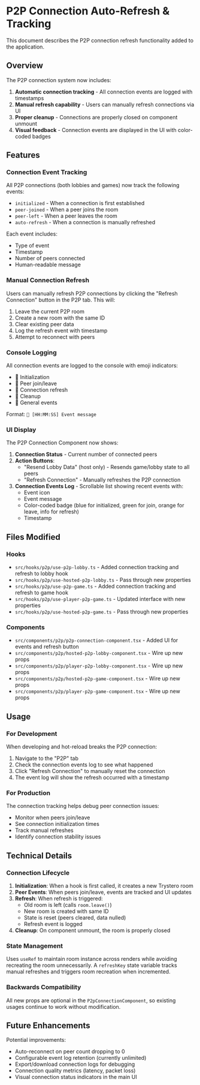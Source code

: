 # P2P Connection Auto-Refresh & Tracking

This document describes the P2P connection refresh functionality added to the application.

## Overview

The P2P connection system now includes:
1. **Automatic connection tracking** - All connection events are logged with timestamps
2. **Manual refresh capability** - Users can manually refresh connections via UI
3. **Proper cleanup** - Connections are properly closed on component unmount
4. **Visual feedback** - Connection events are displayed in the UI with color-coded badges

## Features

### Connection Event Tracking

All P2P connections (both lobbies and games) now track the following events:
- `initialized` - When a connection is first established
- `peer-joined` - When a peer joins the room
- `peer-left` - When a peer leaves the room
- `auto-refresh` - When a connection is manually refreshed

Each event includes:
- Type of event
- Timestamp
- Number of peers connected
- Human-readable message

### Manual Connection Refresh

Users can manually refresh P2P connections by clicking the "Refresh Connection" button in the P2P tab. This will:
1. Leave the current P2P room
2. Create a new room with the same ID
3. Clear existing peer data
4. Log the refresh event with timestamp
5. Attempt to reconnect with peers

### Console Logging

All connection events are logged to the console with emoji indicators:
- 🚀 Initialization
- 👋 Peer join/leave
- 🔄 Connection refresh
- 🔌 Cleanup
- 📡 General events

Format: `📡 [HH:MM:SS] Event message`

### UI Display

The P2P Connection Component now shows:
1. **Connection Status** - Current number of connected peers
2. **Action Buttons**:
   - "Resend Lobby Data" (host only) - Resends game/lobby state to all peers
   - "Refresh Connection" - Manually refreshes the P2P connection
3. **Connection Events Log** - Scrollable list showing recent events with:
   - Event icon
   - Event message
   - Color-coded badge (blue for initialized, green for join, orange for leave, info for refresh)
   - Timestamp

## Files Modified

### Hooks
- `src/hooks/p2p/use-p2p-lobby.ts` - Added connection tracking and refresh to lobby hook
- `src/hooks/p2p/use-hosted-p2p-lobby.ts` - Pass through new properties
- `src/hooks/p2p/use-p2p-game.ts` - Added connection tracking and refresh to game hook
- `src/hooks/p2p/use-player-p2p-game.ts` - Updated interface with new properties
- `src/hooks/p2p/use-hosted-p2p-game.ts` - Pass through new properties

### Components
- `src/components/p2p/p2p-connection-component.tsx` - Added UI for events and refresh button
- `src/components/p2p/hosted-p2p-lobby-component.tsx` - Wire up new props
- `src/components/p2p/player-p2p-lobby-component.tsx` - Wire up new props
- `src/components/p2p/hosted-p2p-game-component.tsx` - Wire up new props
- `src/components/p2p/player-p2p-game-component.tsx` - Wire up new props

## Usage

### For Development

When developing and hot-reload breaks the P2P connection:
1. Navigate to the "P2P" tab
2. Check the connection events log to see what happened
3. Click "Refresh Connection" to manually reset the connection
4. The event log will show the refresh occurred with a timestamp

### For Production

The connection tracking helps debug peer connection issues:
- Monitor when peers join/leave
- See connection initialization times
- Track manual refreshes
- Identify connection stability issues

## Technical Details

### Connection Lifecycle

1. **Initialization**: When a hook is first called, it creates a new Trystero room
2. **Peer Events**: When peers join/leave, events are tracked and UI updates
3. **Refresh**: When refresh is triggered:
   - Old room is left (calls `room.leave()`)
   - New room is created with same ID
   - State is reset (peers cleared, data nulled)
   - Refresh event is logged
4. **Cleanup**: On component unmount, the room is properly closed

### State Management

Uses `useRef` to maintain room instance across renders while avoiding recreating the room unnecessarily. A `refreshKey` state variable tracks manual refreshes and triggers room recreation when incremented.

### Backwards Compatibility

All new props are optional in the `P2pConnectionComponent`, so existing usages continue to work without modification.

## Future Enhancements

Potential improvements:
- Auto-reconnect on peer count dropping to 0
- Configurable event log retention (currently unlimited)
- Export/download connection logs for debugging
- Connection quality metrics (latency, packet loss)
- Visual connection status indicators in the main UI

